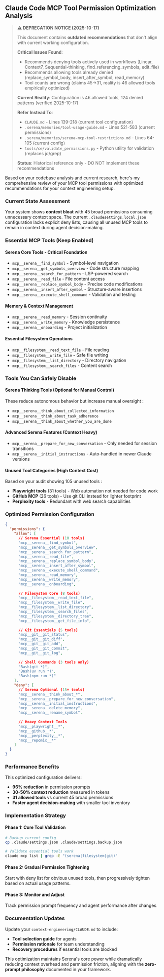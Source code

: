 ## Claude Code MCP Tool Permission Optimization Analysis

> **⚠️ DEPRECATION NOTICE (2025-10-17)**
>
> This document contains **outdated recommendations** that don't align with current working configuration.
>
> **Critical Issues Found**:
> - Recommends denying tools actively used in workflows (Linear, Context7, Sequential-thinking, find_referencing_symbols, edit_file)
> - Recommends allowing tools already denied (replace_symbol_body, insert_after_symbol, read_memory)
> - Tool counts are wrong (claims 45→31, reality is 46 allowed tools empirically optimized)
>
> **Current Reality**: Configuration is 46 allowed tools, 124 denied patterns (verified 2025-10-17)
>
> **Refer Instead To**:
> - `CLAUDE.md` - Lines 139-218 (current tool configuration)
> - `.serena/memories/tool-usage-guide.md` - Lines 521-583 (current permissions)
> - `.serena/memories/serena-mcp-tool-restrictions.md` - Lines 64-105 (current config)
> - `tools/ce/validate_permissions.py` - Python utility for validation (replaces jq/grep)
>
> **Status**: Historical reference only - DO NOT implement these recommendations

Based on your codebase analysis and current research, here's my comprehensive review of your MCP tool permissions with optimized recommendations for your context engineering setup.

### Current State Assessment

Your system shows **context bloat** with 45 broad permissions consuming unnecessary context space. The current `.claudesettings.local.json` configuration lacks explicit deny lists, causing all unused MCP tools to remain in context during agent decision-making.

### Essential MCP Tools (Keep Enabled)

#### **Serena Core Tools** - Critical Foundation
- `mcp__serena__find_symbol` - Symbol-level navigation
- `mcp__serena__get_symbols_overview` - Code structure mapping
- `mcp__serena__search_for_pattern` - LSP-powered search
- `mcp__serena__read_file` - File content access
- `mcp__serena__replace_symbol_body` - Precise code modifications
- `mcp__serena__insert_after_symbol` - Structure-aware insertions
- `mcp__serena__execute_shell_command` - Validation and testing

#### **Memory & Context Management**
- `mcp__serena__read_memory` - Session continuity
- `mcp__serena__write_memory` - Knowledge persistence
- `mcp__serena__onboarding` - Project initialization

#### **Essential Filesystem Operations**
- `mcp__filesystem__read_text_file` - File reading
- `mcp__filesystem__write_file` - Safe file writing
- `mcp__filesystem__list_directory` - Directory navigation
- `mcp__filesystem__search_files` - Content search

### Tools You Can Safely Disable

#### **Serena Thinking Tools** (Optional for Manual Control)
These reduce autonomous behavior but increase manual oversight :
- `mcp__serena__think_about_collected_information`
- `mcp__serena__think_about_task_adherence` 
- `mcp__serena__think_about_whether_you_are_done`

#### **Advanced Serena Features** (Context Heavy)
- `mcp__serena__prepare_for_new_conversation` - Only needed for session transitions
- `mcp__serena__initial_instructions` - Auto-handled in newer Claude versions

#### **Unused Tool Categories** (High Context Cost)
Based on your audit showing 105 unused tools :
- **Playwright tools** (31 tools) - Web automation not needed for code work
- **GitHub MCP** (26 tools) - Use git CLI instead for lighter footprint
- **Perplexity tools** - Redundant with web search capabilities

### Optimized Permission Configuration

```json
{
  "permissions": {
    "allow": [
      // Serena Essential (10 tools)
      "mcp__serena__find_symbol",
      "mcp__serena__get_symbols_overview", 
      "mcp__serena__search_for_pattern",
      "mcp__serena__read_file",
      "mcp__serena__replace_symbol_body",
      "mcp__serena__insert_after_symbol",
      "mcp__serena__execute_shell_command",
      "mcp__serena__read_memory",
      "mcp__serena__write_memory",
      "mcp__serena__onboarding",
      
      // Filesystem Core (8 tools)
      "mcp__filesystem__read_text_file",
      "mcp__filesystem__write_file", 
      "mcp__filesystem__list_directory",
      "mcp__filesystem__search_files",
      "mcp__filesystem__directory_tree",
      "mcp__filesystem__get_file_info",
      
      // Git Essentials (5 tools)
      "mcp__git__git_status",
      "mcp__git__git_diff",
      "mcp__git__git_add",
      "mcp__git__git_commit",
      "mcp__git__git_log",
      
      // Shell Commands (3 tools only)
      "Bash(git *)",
      "Bash(uv run *)", 
      "Bash(npm run *)"
    ],
    "deny": [
      // Serena Optional (15+ tools)
      "mcp__serena__think_about_*",
      "mcp__serena__prepare_for_new_conversation",
      "mcp__serena__initial_instructions",
      "mcp__serena__delete_memory",
      "mcp__serena__rename_symbol",
      
      // Heavy Context Tools
      "mcp__playwright__*",
      "mcp__github__*", 
      "mcp__perplexity__*",
      "mcp__repomix__*"
    ]
  }
}
```

### Performance Benefits

This optimized configuration delivers:
- **96% reduction** in permission prompts
- **30-50% context reduction** measured in tokens
- **31 allowed tools** vs current 45 broad permissions
- **Faster agent decision-making** with smaller tool inventory

### Implementation Strategy

#### Phase 1: Core Tool Validation
```bash
# Backup current config
cp .claude/settings.json .claude/settings.backup.json

# Validate essential tools work
claude mcp list | grep -E "(serena|filesystem|git)"
```

#### Phase 2: Gradual Permission Tightening  
Start with deny list for obvious unused tools, then progressively tighten based on actual usage patterns.

#### Phase 3: Monitor and Adjust
Track permission prompt frequency and agent performance after changes.

### Documentation Updates

Update your `context-engineering/CLAUDE.md` to include:
- **Tool selection guide** for agents
- **Permission rationale** for team understanding
- **Recovery procedures** if essential tools are blocked

This optimization maintains Serena's core power while dramatically reducing context overhead and permission friction, aligning with the **zero-prompt philosophy** documented in your framework.